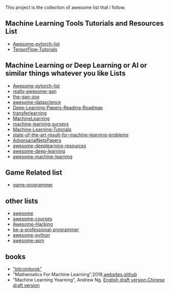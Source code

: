 This project is the collection of awesome list that i follow.



## Machine Learning Tools Tutorials and Resources List
* [Awesome-pytorch-list](https://github.com/bharathgs/Awesome-pytorch-list)
* [TensorFlow-Tutorials](https://github.com/nlintz/TensorFlow-Tutorials)

## Machine Learning or Deep Learning or AI or similar things whatever you like Lists
* [Awesome-pytorch-list](https://github.com/bharathgs/Awesome-pytorch-list)
* [really-awesome-gan](https://github.com/nightrome/really-awesome-gan)
* [the-gan-zoo](https://github.com/nightrome/really-awesome-gan)
* [awesome-datascience](https://github.com/bulutyazilim/awesome-datascience)
* [Deep-Learning-Papers-Reading-Roadmap](https://github.com/floodsung/Deep-Learning-Papers-Reading-Roadmap)
* [transferlearning](https://github.com/jindongwang/transferlearning)
* [MachineLearning](https://github.com/allmachinelearning/MachineLearning)
* [machine-learning-surveys](https://github.com/mlreview/machine-learning-surveys)
* [Machine-Learning-Tutorials](https://github.com/ujjwalkarn/Machine-Learning-Tutorials)
* [state-of-the-art-result-for-machine-learning-problems](https://github.com/RedditSota/state-of-the-art-result-for-machine-learning-problems)
* [AdversarialNetsPapers](https://github.com/zhangqianhui/AdversarialNetsPapers)
* [awesome-deeplearning-resources](https://github.com/endymecy/awesome-deeplearning-resources)
* [awesome-deep-learning](https://github.com/ChristosChristofidis/awesome-deep-learning)
* [awesome-machine-learning](https://github.com/josephmisiti/awesome-machine-learning)

## Game Related list
* [game-programmer](https://github.com/miloyip/game-programmer)

## other lists
* [awesome](https://github.com/sindresorhus/awesome)
* [awesome-courses](https://github.com/prakhar1989/awesome-courses)
* [Awesome-Hacking](https://github.com/Hack-with-Github/Awesome-Hacking)
* [be-a-professional-programmer](https://github.com/stanzhai/be-a-professional-programmer)
* [awesome-python](https://github.com/vinta/awesome-python)
* [awesome-asm](https://github.com/jaspergould/awesome-asm)

## books
* ["bitcoinbook"](https://github.com/bitcoinbook/bitcoinbook)
* "Mathematics For Machine Learning",2018,[websites](https://mml-book.github.io/),[github](https://github.com/mml-book/mml-book.github.io) 
* "Machine Learning Yearning", Andrew Ng.  [English draft version](https://www.deeplearning.ai/machine-learning-yearning/),[Chinese draft version](https://github.com/AcceptedDoge/machine-learning-yearning-cn) 	 
